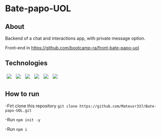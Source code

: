 # Bate-papo-UOL

## About

Backend of a chat and interactions app, with private message option.

Front-end in https://github.com/bootcamp-ra/front-bate-papo-uol

## Technologies   

<div>
  <img style='margin: 5px;' src="https://img.shields.io/badge/express%20-%2320232a.svg?&style=for-the-badge&color=363636&logo=express&logoColor=%61DAFB"/>
  <img style='margin: 5px;' src="https://img.shields.io/badge/cors%20-%2320232a.svg?&style=for-the-badge&color=363636&logo=cors&logoColor=%61DAFB"/>  
  <img style='margin: 5px;' src="https://img.shields.io/badge/mongodb%20-%2320232a.svg?&style=for-the-badge&color=363636&logo=mongodb&logoColor=%61DAFB"/>  
  <img style='margin: 5px;' src="https://img.shields.io/badge/node js%20-%2320232a.svg?&style=for-the-badge&color=363636&logo=node.js&logoColor=%61DAFB"/>
  <img style='margin: 5px;' src="https://img.shields.io/badge/joi%20-%2320232a.svg?&style=for-the-badge&color=363636&logo=joi&logoColor=%61DAFB"/>
  <img style='margin: 5px;' src="https://img.shields.io/badge/dayjs%20-%2320232a.svg?&style=for-the-badge&color=363636&logo=dayjs&logoColor=%61DAFB"/>
</div>

## How to run

-Firt clone this repository  ```git clone https://github.com/Mateusr337/Bate-papo-UOL.git```

-Run ```npm init -y```

-Run ```npm i```

